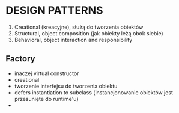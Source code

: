 # DESIGN PATTERNS

1. Creational (kreacyjne), służą do tworzenia obiektów
2. Structural, object composition (jak obiekty leżą obok siebie)
3. Behavioral, object interaction and responsibility


## Factory
- inaczej virtual constructor
- creational
- tworzenie interfejsu do tworzenia obiektu
- defers instantiation to subclass  (instancjonowanie obiektów jest przesunięte do runtime'u)
- 